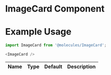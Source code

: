 # ImageCard Component

# Example Usage
```js
import ImageCard from '@molecules/ImageCard';

<ImageCard />
```

Name    | Type      | Default       | Description               |
--------|-----------|---------------|---------------------------|